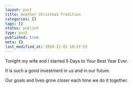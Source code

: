 ```yaml
---
layout: post
title: Another Christmas Tradition
categories: []
tags: []
status: publish
type: post
published: true
meta: {}
last_modified_at: 2024-11-01 18:37:53
---
```


Tonight my wife and I started 5 Days to Your Best Year Ever.

It is such a good investment in us and in our future.

Our goals and lives grow closer each time we do it together.
